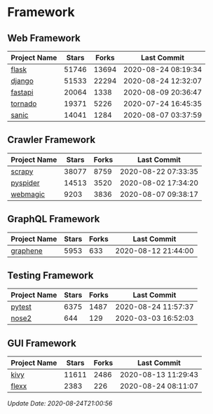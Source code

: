 # Framework

## Web Framework

| Project Name | Stars | Forks | Last Commit |
| ------------ | ----- | ----- | ----------- |
| [flask](https://github.com/pallets/flask) | 51746 | 13694 | 2020-08-24 08:19:34 |
| [django](https://github.com/django/django) | 51533 | 22294 | 2020-08-24 12:32:07 |
| [fastapi](https://github.com/tiangolo/fastapi) | 20064 | 1338 | 2020-08-09 20:36:47 |
| [tornado](https://github.com/tornadoweb/tornado) | 19371 | 5226 | 2020-07-24 16:45:35 |
| [sanic](https://github.com/huge-success/sanic) | 14041 | 1284 | 2020-08-07 03:37:59 |

## Crawler Framework

| Project Name | Stars | Forks | Last Commit |
| ------------ | ----- | ----- | ----------- |
| [scrapy](https://github.com/scrapy/scrapy) | 38077 | 8759 | 2020-08-22 07:33:35 |
| [pyspider](https://github.com/binux/pyspider) | 14513 | 3520 | 2020-08-02 17:34:20 |
| [webmagic](https://github.com/code4craft/webmagic) | 9203 | 3836 | 2020-08-07 09:38:17 |

## GraphQL Framework

| Project Name | Stars | Forks | Last Commit |
| ------------ | ----- | ----- | ----------- |
| [graphene](https://github.com/graphql-python/graphene) | 5953 | 633 | 2020-08-12 21:44:00 |

## Testing Framework

| Project Name | Stars | Forks | Last Commit |
| ------------ | ----- | ----- | ----------- |
| [pytest](https://github.com/pytest-dev/pytest) | 6375 | 1487 | 2020-08-24 11:57:37 |
| [nose2](https://github.com/nose-devs/nose2) | 644 | 129 | 2020-03-03 16:52:03 |

## GUI Framework

| Project Name | Stars | Forks | Last Commit |
| ------------ | ----- | ----- | ----------- |
| [kivy](https://github.com/kivy/kivy) | 11611 | 2486 | 2020-08-13 11:29:43 |
| [flexx](https://github.com/flexxui/flexx) | 2383 | 226 | 2020-08-24 08:11:07 |

*Update Date: 2020-08-24T21:00:56*